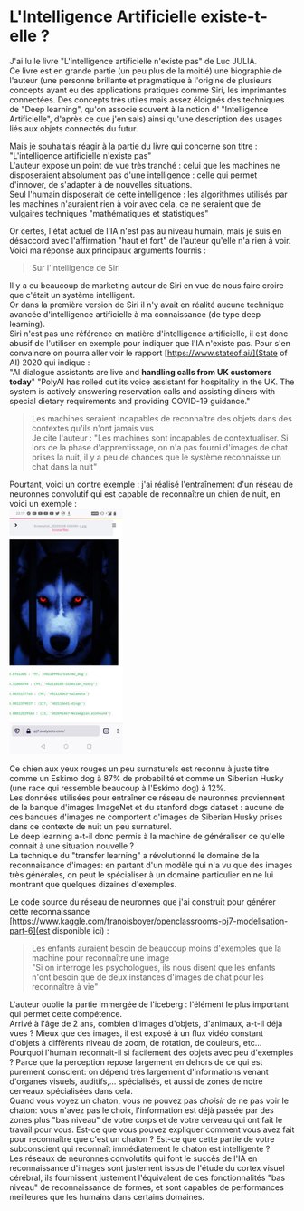 # L'Intelligence Artificielle existe-t-elle ?

J'ai lu le livre "L'intelligence artificielle n'existe pas" de Luc JULIA.   
Ce livre est en grande partie (un peu plus de la moitié) une biographie de l'auteur 
(une personne brillante et pragmatique à l'origine de plusieurs concepts ayant eu des applications pratiques comme Siri, les imprimantes connectées. 
Des concepts très utiles mais assez éloignés des techniques de "Deep learning", qu'on associe souvent à la notion d' "Intelligence Artificielle", d'après ce que j'en sais) 
ainsi qu'une description des usages liés aux objets connectés du futur.  

Mais je souhaitais réagir à la partie du livre qui concerne son titre : "L'intelligence artificielle n'existe pas"  
L'auteur expose un point de vue très tranché : celui que les machines ne disposeraient absolument pas d'une intelligence : 
celle qui permet d'innover, de s'adapter à de nouvelles situations.  
Seul l'humain disposerait de cette intelligence : les algorithmes utilisés par les machines n'auraient rien à voir avec cela, 
ce ne seraient que de vulgaires techniques "mathématiques et statistiques"  

Or certes, l'état actuel de l'IA n'est pas au niveau humain, mais je suis en désaccord avec l'affirmation "haut et fort" de l'auteur qu'elle n'a rien à voir.  
Voici ma réponse aux principaux arguments fournis :

> Sur l'intelligence de Siri  

Il y a eu beaucoup de marketing autour de Siri en vue de nous faire croire que c'était un système intelligent.  
Or dans la première version de Siri il n'y avait en réalité aucune technique avancée d'intelligence artificielle à ma connaissance (de type deep learning).  
Siri n'est pas une référence en matière d'intelligence artificielle, il est donc abusif de l'utiliser en exemple pour indiquer que l'IA n'existe pas.
Pour s'en convaincre on pourra aller voir le rapport [https://www.stateof.ai/](State of AI) 2020 qui indique :  
"AI dialogue assistants are live and **handling calls from UK customers today**"
"PolyAI has rolled out its voice assistant for hospitality in the UK. The system is actively answering reservation calls and assisting diners with special dietary requirements and providing COVID-19 guidance."  

> Les machines seraient incapables de reconnaître des objets dans des contextes qu'ils n'ont jamais vus  
> Je cite l'auteur : "Les machines sont incapables de contextualiser. Si lors de la phase d'apprentissage, on n'a pas fourni d'images de chat prises la nuit, il y a peu de chances que le système reconnaisse un chat dans la nuit"  

Pourtant, voici un contre exemple : j'ai réalisé l'entraînement d'un réseau de neuronnes convolutif qui est capable de reconnaître un chien de nuit, en voici un exemple :  
<img src="Screenshot_20201008-231908.jpg" width="200">

Ce chien aux yeux rouges un peu surnaturels est reconnu à juste titre comme un Eskimo dog à 87% de probabilité et comme un Siberian Husky (une race qui ressemble beaucoup à l'Eskimo dog) à 12%.  
Les données utilisées pour entraîner ce réseau de neuronnes proviennent de la banque d'images ImageNet et du stanford dogs dataset : aucune de ces banques d'images ne comportent d'images de Siberian Husky prises dans ce contexte de nuit un peu surnaturel.  
Le deep learning a-t-il donc permis à la machine de généraliser ce qu'elle connait à une situation nouvelle ?  
La technique du "transfer learning" a révolutionné le domaine de la reconnaisance d'images: en partant d'un modèle qui n'a vu que des images très générales, on peut le spécialiser à un domaine particulier en ne lui montrant que quelques dizaines d'exemples.  

Le code source du réseau de neuronnes que j'ai construit pour générer cette reconnaissance [https://www.kaggle.com/franoisboyer/openclassrooms-pj7-modelisation-part-6](est disponible ici) :  

> Les enfants auraient besoin de beaucoup moins d'exemples que la machine pour reconnaître une image  
> "Si on interroge les psychologues, ils nous disent que les enfants n'ont besoin que de deux instances d'images de chat pour les reconnaître à vie"  

L'auteur oublie la partie immergée de l'iceberg : l'élément le plus important qui permet cette compétence.  
Arrivé à l'âge de 2 ans, combien d'images d'objets, d'animaux, a-t-il déjà vues ? Mieux que des images, il est exposé à un flux vidéo constant d'objets à différents niveau de zoom, de rotation, de couleurs, etc...  
Pourquoi l'humain reconnait-il si facilement des objets avec peu d'exemples ? Parce que la perception repose largement en dehors de ce qui est purement conscient: on dépend très largement d'informations venant d'organes visuels, auditifs,... spécialisés, et aussi de zones de notre cerveaux spécialisées dans cela.  
Quand vous voyez un chaton, vous ne pouvez pas *choisir* de ne pas voir le chaton: vous n'avez pas le choix, l'information est déjà passée par des zones plus "bas niveau" de votre corps et de votre cerveau qui ont fait le travail pour vous. Est-ce que vous pouvez expliquer comment vous avez fait pour reconnaître que c'est un chaton ? Est-ce que cette partie de votre subconscient qui reconnaît immédiatement le chaton est intelligente ?  
Les réseaux de neuronnes convolutifs qui font le succès de l'IA en reconnaissance d'images sont justement issus de l'étude du cortex visuel cérébral, ils fournissent justement l'équivalent de ces fonctionnalités "bas niveau" de reconnaissance de formes, et sont capables de performances meilleures que les humains dans certains domaines.  





